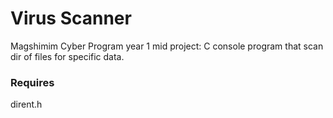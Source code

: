 # Virus Scanner

Magshimim Cyber Program year 1 mid project: C console program that scan dir of files for specific data.

### Requires

dirent.h
